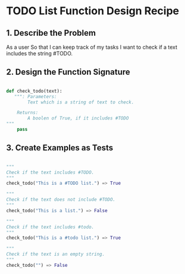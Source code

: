 # TODO List Function Design Recipe

## 1. Describe the Problem

As a user
So that I can keep track of my tasks
I want to check if a text includes the string #TODO.

## 2. Design the Function Signature

```python

def check_todo(text):
   """: Parameters:
        Text which is a string of text to check.

    Returns:
        A boolen of True, if it includes #TODO
"""
    pass
```

## 3. Create Examples as Tests

```python

"""
Check if the text includes #TODO.
"""
check_todo("This is a #TODO list.") => True

"""
Check if the text does not include #TODO.
"""
check_todo("This is a list.") => False

"""
Check if the text includes #todo.
"""
check_todo("This is a #todo list.") => True

"""
Check if the text is an empty string.
"""
check_todo("") => False


```
